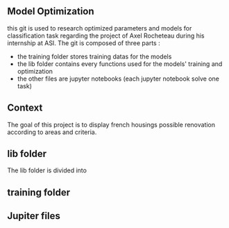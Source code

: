 ## Model Optimization

this git is used to research optimized parameters and models for classification task regarding the project of Axel Rocheteau during his internship at ASI.
The git is composed of three parts :
- the training folder stores training datas for the models
- the lib folder contains every functions used for the models' training and optimization
- the other files are jupyter notebooks (each jupyter notebook solve one task)

## Context
The goal of this project is to display french housings possible renovation according to areas and criteria.




## lib folder
The lib folder is divided into

## training folder

## Jupiter files

